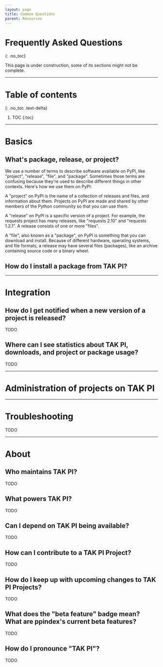 ```yaml
---
layout: page
title: Common Questions 
parent: Resources
---
```


# Frequently Asked Questions 
{: .no_toc}

This page is under construction, some of its sections might not be complete.

---

# Table of contents
{: .no_toc .text-delta}

1. TOC
{:toc}

---

# Basics

## What's package, release, or project?

We use a number of terms to describe software available on PyPI, like "project", "release", "file", and "package". Sometimes those terms are confusing because they're used to describe different things in other contexts. Here's how we use them on PyPI:

A "project" on PyPI is the name of a collection of releases and files, and information about them. Projects on PyPI are made and shared by other members of the Python community so that you can use them.

A "release" on PyPI is a specific version of a project. For example, the requests project has many releases, like "requests 2.10" and "requests 1.2.1". A release consists of one or more "files".

A "file", also known as a "package", on PyPI is something that you can download and install. Because of different hardware, operating systems, and file formats, a release may have several files (packages), like an archive containing source code or a binary wheel.

## How do I install a package from TAK PI?

---

# Integration

## How do I get notified when a new version of a project is released?

TODO
 
## Where can I see statistics about TAK PI, downloads, and project or package usage?

TODO

---

# Administration of projects on TAK PI

---

# Troubleshooting

TODO

---

# About

## Who maintains TAK PI?

TODO

## What powers TAK PI?

TODO 

## Can I depend on TAK PI being available?

TODO

## How can I contribute to a TAK PI Project?

TODO

## How do I keep up with upcoming changes to TAK PI Projects?

TODO

## What does the "beta feature" badge mean? What are ppindex's current beta features?

TODO

## How do I pronounce "TAK PI"?

TODO
